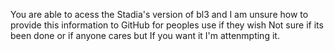 You  are able to acess the Stadia's version of bl3 and I am unsure how to 
provide this information to GitHub for peoples use if they wish
Not sure if its been done or if anyone cares but If you want it 
I'm attenmpting it.
